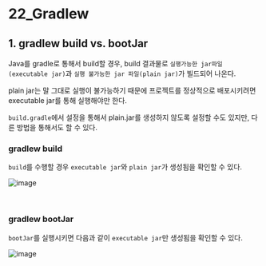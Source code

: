 # 22_Gradlew

## 1. gradlew build vs. bootJar

Java를 gradle로 통해서 build할 경우, build 결과물로 `실행가능한 jar파일(executable jar)`과 `실행 불가능한 jar 파일(plain jar)`가 빌드되어 나온다.

plain jar는 말 그대로 실행이 불가능하기 때문에 프로젝트를 정상적으로 배포시키려면 executable jar를 통해 실행해야만 한다.

`build.gradle`에서 설정을 통해서 plain.jar를 생성하지 않도록 설정할 수도 있지만, 다른 방법을 통해서도 할 수 있다.

### gradlew build

`build`를 수행할 경우 `executable jar`와 `plain jar`가 생성됨을 확인할 수 있다.

![image](https://user-images.githubusercontent.com/93081720/227152688-19dbbab2-b89c-4e3c-8f69-14f7475ff129.png)

<br>

### gradlew bootJar

`bootJar`를 실행시키면 다음과 같이 `executable jar`만 생성됨을 확인할 수 있다.

![image](https://user-images.githubusercontent.com/93081720/227152899-ffc647d1-0c2a-484b-89ee-95d1bda9ea19.png)

<br>